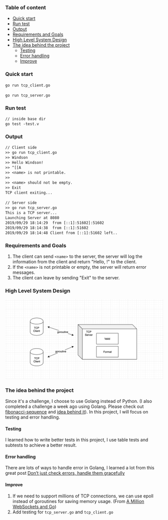 ### Table of content

- [Quick start](#quickstart)
- [Run test](#run-test)
- [Output](#output)
- [Requirements and Goals](#requirements-and-goals)
- [High Level System Design](#high-level-system-design)
- [The idea behind the project](#the-idea-behind-the-project)
    - [Testing](#testing)
    - [Error handling](#error-handling)
    - [Improve](#improve)



### Quick start

    go run tcp_client.go

    go run tcp_server.go

### Run test

    // inside base dir
    go test -test.v

### Output

    // Client side
    >> go run tcp_client.go
    >> Windson
    >> Hello Windson!
    >> ^[[A
    >> <name> is not printable.
    >> 
    >> <name> should not be empty.
    >> Exit
    TCP client exiting...

    // Server side
    >> go run tcp_server.go 
    This is a TCP server...
    Launching Server at 8080
    2019/09/29 18:14:29  from [::1]:51602]:51602
    2019/09/29 18:14:38  from [::1]:51602
    2019/09/29 18:14:48 Client from [::1]:51602 left..
    
### Requirements and Goals
1. The client can send `<name>` to the server, the server will log the information from the client and return "Hello, <name>!" to the client.
2. If the `<name>` is not printable or empty, the server will return error messages.
3. The client can leave by sending "Exit" to the server. 

### High Level System Design

![img](https://raw.githubusercontent.com/Windsooon/tcp-golang/master/high-level.png)

### The idea behind the project

Since it's a challenge, I choose to use Golang instead of Python. (I also completed a challenge a week ago using Golang. Please check out [fibonacci-sequence](https://github.com/Windsooon/fibonacci-sequence) and [idea behind it](https://gist.github.com/Windsooon/54e919a3c923c8f44f1d9cb239418412)). In this project, I will focus on testing and error handling. 

#### Testing
I learned how to write better tests in this project, I use table tests and subtests to achieve a better result.

#### Error handling
There are lots of ways to handle error in Golang, I learned a lot from this great post [Don’t just check errors, handle them gracefully](https://dave.cheney.net/2016/04/27/dont-just-check-errors-handle-them-gracefully)


#### Improve
1. If we need to support millions of TCP connections, we can use epoll instead of goroutines for saving memory usage. (From [A Million WebSockets and Go](https://www.freecodecamp.org/news/million-websockets-and-go-cc58418460bb/))
2. Add testing for `tcp_server.go` and `tcp_client.go`
